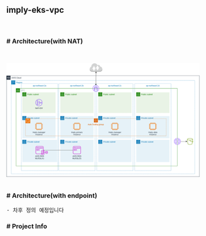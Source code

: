 ## imply-eks-vpc
<h5>
<pre>

</pre>
</h5>
<h3> # Architecture(with NAT) </h3>
<pre>

![alt text](img/Arc-nat.png)
</pre>
<h3> # Architecture(with endpoint) </h3>
<pre>
- 차후 정의 예정입니다
</pre>

<h3> # Project Info </h3>
<h5>
<pre>

</pre>
</h5>